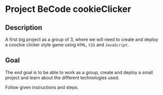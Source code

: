 # Project BeCode cookieClicker

## Description
A first big project as a group of 3, where we will need to create and deploy a coockie clicker style game using `HTML`, `CSS` and `JavaScript`.

## Goal
The end goal is to be able to work as a group, create and deploy a small project and learn about the different technologies used.

Follow given instructions and steps.
